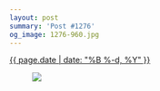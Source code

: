 ```yaml
---
layout: post
summary: 'Post #1276'
og_image: 1276-960.jpg
---
```


<div class="post">
 <time>
  <a href="/1276">
   {{ page.date | date: "%B %-d, %Y" }}
  </a>
 </time>
 <a href="/1276">
  <figure data-taken="1/18/2021">
   <img sizes="(min-width: 700px) 50vw, calc(100vw - 2rem)" src="{{ site.assets_url }}/1276-480.jpg" srcset="{{ site.assets_url }}/1276-240.jpg 240w, {{ site.assets_url }}/1276-480.jpg 480w, {{ site.assets_url }}/1276-720.jpg 720w, {{ site.assets_url }}/1276-960.jpg 960w"/>
  </figure>
 </a>
</div>
